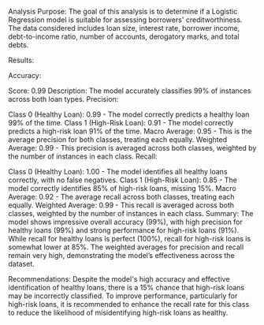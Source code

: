 Analysis Purpose:
The goal of this analysis is to determine if a Logistic Regression model is suitable for assessing borrowers' creditworthiness. The data considered includes loan size, interest rate, borrower income, debt-to-income ratio, number of accounts, derogatory marks, and total debts.

Results:

Accuracy:

Score: 0.99
Description: The model accurately classifies 99% of instances across both loan types.
Precision:

Class 0 (Healthy Loan): 0.99 - The model correctly predicts a healthy loan 99% of the time.
Class 1 (High-Risk Loan): 0.91 - The model correctly predicts a high-risk loan 91% of the time.
Macro Average: 0.95 - This is the average precision for both classes, treating each equally.
Weighted Average: 0.99 - This precision is averaged across both classes, weighted by the number of instances in each class.
Recall:

Class 0 (Healthy Loan): 1.00 - The model identifies all healthy loans correctly, with no false negatives.
Class 1 (High-Risk Loan): 0.85 - The model correctly identifies 85% of high-risk loans, missing 15%.
Macro Average: 0.92 - The average recall across both classes, treating each equally.
Weighted Average: 0.99 - This recall is averaged across both classes, weighted by the number of instances in each class.
Summary:
The model shows impressive overall accuracy (99%), with high precision for healthy loans (99%) and strong performance for high-risk loans (91%). While recall for healthy loans is perfect (100%), recall for high-risk loans is somewhat lower at 85%. The weighted averages for precision and recall remain very high, demonstrating the model’s effectiveness across the dataset.

Recommendations:
Despite the model's high accuracy and effective identification of healthy loans, there is a 15% chance that high-risk loans may be incorrectly classified. To improve performance, particularly for high-risk loans, it is recommended to enhance the recall rate for this class to reduce the likelihood of misidentifying high-risk loans as healthy.
